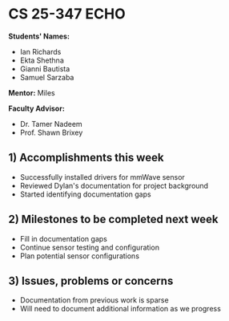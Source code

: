# CS 25-347 ECHO

**Students' Names:**

- Ian Richards
- Ekta Shethna
- Gianni Bautista
- Samuel Sarzaba

**Mentor:** Miles

**Faculty Advisor:**

- Dr. Tamer Nadeem
- Prof. Shawn Brixey

## 1) Accomplishments this week

- Successfully installed drivers for mmWave sensor
- Reviewed Dylan's documentation for project background
- Started identifying documentation gaps

## 2) Milestones to be completed next week

- Fill in documentation gaps
- Continue sensor testing and configuration
- Plan potential sensor configurations

## 3) Issues, problems or concerns

- Documentation from previous work is sparse
- Will need to document additional information as we progress
